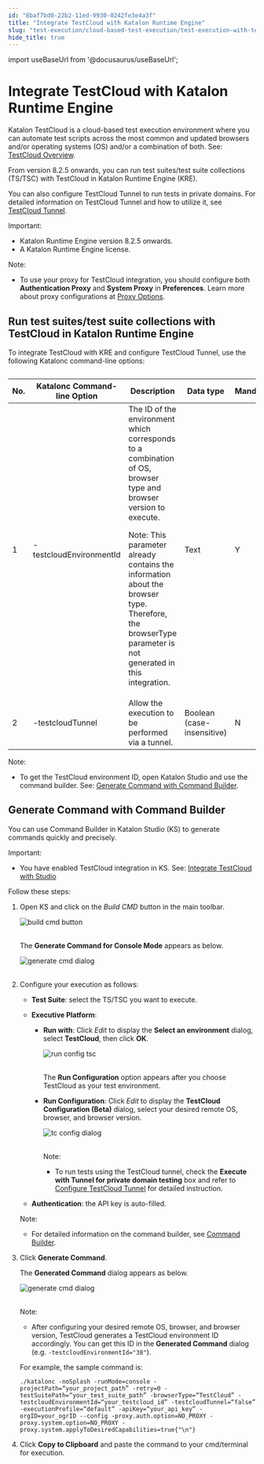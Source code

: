 ```yaml
---
id: "8baf7bd0-22b2-11ed-9930-0242fe3e4a3f"
title: "Integrate TestCloud with Katalon Runtime Engine"
slug: "test-execution/cloud-based-test-execution/test-execution-with-testcloud/integrate-testcloud-with-katalon-runtime-engine"
hide_title: true
---
```

import useBaseUrl from '@docusaurus/useBaseUrl';


# <a id="id" class="anchor_top_offset"/><a id="ariaid-title1" class="anchor_top_offset"/>Integrate TestCloud with Katalon Runtime Engine

<p xmlns="http://www.w3.org/1999/xhtml" className="p">Katalon TestCloud is a cloud-based test execution environment   where you can automate test scripts across the most common and   updated browsers and/or operating systems (OS) and/or a combination   of both. See: <a className="xref" href="#">TestCloud     Overview</a>.</p> 
<p xmlns="http://www.w3.org/1999/xhtml" className="p">From version 8.2.5 onwards, you can run test suites/test suite   collections (TS/TSC) with TestCloud in Katalon Runtime Engine   (KRE).</p> 
<p xmlns="http://www.w3.org/1999/xhtml" className="p">You can also configure TestCloud Tunnel to run tests in private   domains. For detailed information on TestCloud Tunnel and how to   utilize it, see <a className="xref" href="/docs/test-execution/cloud-based-test-execution/test-execution-with-testcloud/testcloud-tunnel">TestCloud     Tunnel</a>.</p> 
<div xmlns="http://www.w3.org/1999/xhtml" className="note important note_important"><span className="note__title">Important:</span> 
  <ul className="ul"><li className="li">Katalon Runtime Engine version 8.2.5 onwards.</li><li className="li">A Katalon Runtime Engine license.</li></ul>
</div>
<div xmlns="http://www.w3.org/1999/xhtml" className="note note note_note"><span className="note__title">Note:</span> <ul className="ul"><li className="li"><p className="p">To use your proxy for TestCloud integration, you should configure both <strong className="ph b">Authentication Proxy</strong> and <strong className="ph b">System Proxy</strong> in <strong className="ph b">Preferences</strong>. Learn more about proxy configurations at <a className="xref" href="/docs/test-execution/katalon-runtime-engine/command-line-syntax-in-katalon-runtime-engine#id_5">Proxy Options</a>.</p></li></ul></div>

## <a id="id_1" class="anchor_top_offset"/>Run test suites/test suite collections with TestCloud in         Katalon Runtime Engine

<p xmlns="http://www.w3.org/1999/xhtml" className="p">To integrate TestCloud with KRE and configure TestCloud Tunnel,   use the following Katalonc command-line options:</p> 
<table xmlns="http://www.w3.org/1999/xhtml" className="table"><caption /><thead className="thead"><tr className><th className="entry anchor_top_offset" id="id_1__entry__1">         No.</th><th className="entry anchor_top_offset" id="id_1__entry__2">         Katalonc Command-line Option</th><th className="entry anchor_top_offset" id="id_1__entry__3">         Description</th><th className="entry anchor_top_offset" id="id_1__entry__4">         Data type</th><th className="entry anchor_top_offset" id="id_1__entry__5">         Mandatory</th></tr></thead><tbody className="tbody"><tr className><td className="entry" headers="id_1__entry__1 id_1__entry__2 id_1__entry__3 id_1__entry__4 id_1__entry__5 ">         1</td><td className="entry" headers="id_1__entry__1 id_1__entry__2 id_1__entry__3 id_1__entry__4 id_1__entry__5 ">         -testcloudEnvironmentId</td><td className="entry" headers="id_1__entry__1 id_1__entry__2 id_1__entry__3 id_1__entry__4 id_1__entry__5 ">         The ID of the environment which corresponds to a combination of OS,         browser type and browser version to execute.<p className="p">            Note: This parameter already contains the information about the           browser type. Therefore, the browserType parameter is not generated           in this integration.</p></td><td className="entry" headers="id_1__entry__1 id_1__entry__2 id_1__entry__3 id_1__entry__4 id_1__entry__5 ">         Text</td><td className="entry" headers="id_1__entry__1 id_1__entry__2 id_1__entry__3 id_1__entry__4 id_1__entry__5 ">         Y</td></tr><tr className><td className="entry" headers="id_1__entry__1 id_1__entry__2 id_1__entry__3 id_1__entry__4 id_1__entry__5 ">         2</td><td className="entry" headers="id_1__entry__1 id_1__entry__2 id_1__entry__3 id_1__entry__4 id_1__entry__5 ">         -testcloudTunnel</td><td className="entry" headers="id_1__entry__1 id_1__entry__2 id_1__entry__3 id_1__entry__4 id_1__entry__5 ">         Allow the execution to be performed via a tunnel.</td><td className="entry" headers="id_1__entry__1 id_1__entry__2 id_1__entry__3 id_1__entry__4 id_1__entry__5 ">         Boolean (case-insensitive)</td><td className="entry" headers="id_1__entry__1 id_1__entry__2 id_1__entry__3 id_1__entry__4 id_1__entry__5 ">         N</td></tr></tbody></table> 
<div xmlns="http://www.w3.org/1999/xhtml" className="note note note_note"><span className="note__title">Note:</span> 
  <ul className="ul"><li className="li">To get the TestCloud environment ID, open Katalon Studio and
      use the command builder. See: <a className="xref" href="/docs/test-execution/cloud-based-test-execution/test-execution-with-testcloud/integrate-testcloud-with-katalon-runtime-engine#id_2">Generate
        Command with Command Builder</a>.</li></ul>
</div>

## <a id="id_2" class="anchor_top_offset"/>Generate Command with Command Builder

<p xmlns="http://www.w3.org/1999/xhtml" className="p">You can use Command Builder in Katalon Studio (KS) to generate   commands quickly and precisely.</p> 
<div xmlns="http://www.w3.org/1999/xhtml" className="note important note_important"><span className="note__title">Important:</span> 
  <ul className="ul"><li className="li"><p className="p">You have enabled TestCloud integration in KS. See: <a className="xref" href="/docs/test-execution/cloud-based-test-execution/test-execution-with-testcloud/integrate-testcloud-with-studio">Integrate
          TestCloud with Studio</a></p></li></ul>
</div>
<p xmlns="http://www.w3.org/1999/xhtml" className="p">Follow these steps:</p> 
<ol xmlns="http://www.w3.org/1999/xhtml" className="ol"><li className="li">     <p className="p">Open KS and click on the <em className="ph i">Build CMD</em> button in the main       toolbar.</p>     <p className="p">       <img className="image" src={useBaseUrl("https://github.com/katalon-studio/docs-images/raw/master/katalon-testcloud/studio-integration/comand-builder-icon.png")} alt="build cmd button" /><br /><br />     </p>     <p className="p">The <strong className="ph b">Generate Command for Console Mode</strong> appears       as below.</p>     <p className="p">       <img className="image" src={useBaseUrl("https://github.com/katalon-studio/docs-images/raw/master/katalon-testcloud/studio-integration/kre-executive-platform.png")} alt="generate cmd dialog" /><br /><br />     </p>   </li><li className="li">     <p className="p">Configure your execution as follows:</p>     <ul className="ul"><li className="li">         <strong className="ph b">Test Suite</strong>: select the TS/TSC you want to         execute.</li><li className="li">         <p className="p">           <strong className="ph b">Executive Platform</strong>:</p>         <ul className="ul"><li className="li">             <p className="p">               <strong className="ph b">Run with</strong>: Click <em className="ph i">Edit</em> to display the               <strong className="ph b">Select an environment</strong> dialog, select               <strong className="ph b">TestCloud</strong>, then click <strong className="ph b">OK</strong>.</p>             <p className="p">               <img className="image" src={useBaseUrl("https://github.com/katalon-studio/docs-images/raw/master/katalon-testcloud/studio-integration/run-tsc-testcloud-as-environment.png")} width={500} alt="run config tsc" /><br /><br />             </p>             <p className="p">The <strong className="ph b">Run Configuration</strong> option appears after you               choose TestCloud as your test environment.</p>           </li><li className="li">             <p className="p">               <strong className="ph b">Run Configuration</strong>: Click <em className="ph i">Edit</em> to               display the <strong className="ph b">TestCloud Configuration (Beta)</strong> dialog,               select your desired remote OS, browser, and browser version.</p>             <p className="p">               <img className="image" src={useBaseUrl("https://github.com/katalon-studio/docs-images/raw/master/katalon-testcloud/studio-integration/tunnel-setup-helper-link.png")} width={500} alt="tc config dialog" /><br /><br />             </p>             <div className="note note note_note"><span className="note__title">Note:</span>                <ul className="ul"><li className="li"><p className="p">To run tests using the TestCloud tunnel, check the                     <strong className="ph b">Execute with Tunnel for private domain testing</strong> box                     and refer to <a className="xref" href="/docs/test-execution/cloud-based-test-execution/test-execution-with-testcloud/integrate-testcloud-with-studio#id_4">Configure                       TestCloud Tunnel</a> for detailed instruction.</p></li></ul>             </div>           </li></ul>       </li><li className="li">         <p className="p">           <strong className="ph b">Authentication</strong>: the API key is auto-filled.</p>       </li></ul>     <div className="note note note_note"><span className="note__title">Note:</span>        <ul className="ul"><li className="li"><p className="p">For detailed information on the command builder, see <a className="xref" href="/docs/test-execution/katalon-runtime-engine/command-line-syntax-in-katalon-runtime-engine#id_10">Command               Builder</a>.</p></li></ul>     </div></li><li className="li">     <p className="p">Click <strong className="ph b">Generate Command</strong>.</p>     <p className="p">The <strong className="ph b">Generated Command</strong> dialog appears as       below.</p>     <p className="p">       <img className="image" src={useBaseUrl("https://github.com/katalon-studio/docs-images/raw/master/katalon-testcloud/studio-integration/generated-command-grey-cover.png")} width={600} alt="generate cmd dialog" /><br /><br />     </p>     <div className="note note note_note"><span className="note__title">Note:</span>        <ul className="ul"><li className="li"><p className="p">After configuring your desired remote OS, browser, and browser             version, TestCloud generates a TestCloud environment ID             accordingly. You can get this ID in the <strong className="ph b">Generated               Command</strong> dialog (e.g.             <code className="ph codeph">-testcloudEnvironmentId="38"</code>).</p></li></ul>     </div>     <p className="p">For example, the sample command is:</p>     <pre className="pre codeblock"><code>./katalonc -noSplash -runMode=console -projectPath=“your_project_path” -retry=0 -testSuitePath=“your_test_suite_path” -browserType=“TestCloud” -testcloudEnvironmentId=“your_testcloud_id” -testcloudTunnel=“false” -executionProfile=“default” -apiKey=“your_api_key” -orgID=your_ogrID --config -proxy.auth.option=NO_PROXY -proxy.system.option=NO_PROXY -proxy.system.applyToDesiredCapabilities=true{"\n"}</code></pre>   </li><li className="li"><p className="p">Click <strong className="ph b">Copy to Clipboard</strong> and paste the command       to your cmd/terminal for execution.</p></li></ol> 
